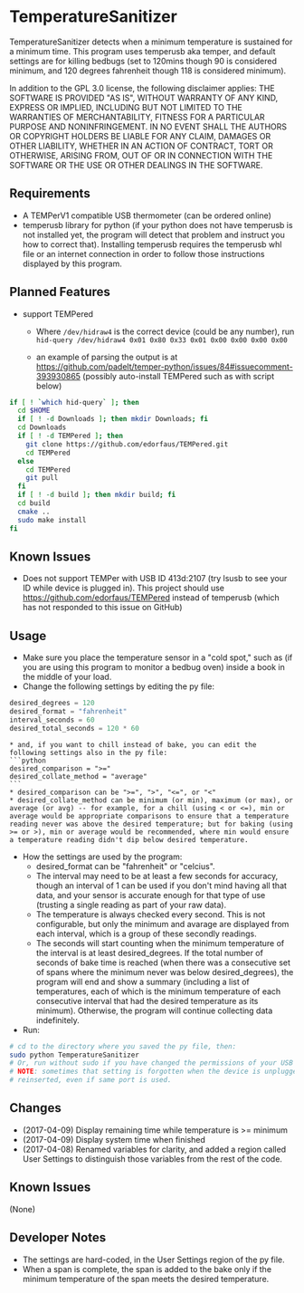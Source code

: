 # TemperatureSanitizer
TemperatureSanitizer detects when a minimum temperature is sustained for a minimum time. This program uses temperusb aka temper, and default settings are for killing bedbugs (set to 120mins though 90 is considered minimum, and 120 degrees fahrenheit though 118 is considered minimum).

In addition to the GPL 3.0 license, the following disclaimer applies: THE SOFTWARE IS PROVIDED "AS IS", WITHOUT WARRANTY OF ANY KIND, EXPRESS OR IMPLIED, INCLUDING BUT NOT LIMITED TO THE WARRANTIES OF MERCHANTABILITY, FITNESS FOR A PARTICULAR PURPOSE AND NONINFRINGEMENT. IN NO EVENT SHALL THE AUTHORS OR COPYRIGHT HOLDERS BE LIABLE FOR ANY CLAIM, DAMAGES OR OTHER LIABILITY, WHETHER IN AN ACTION OF CONTRACT, TORT OR OTHERWISE, ARISING FROM, OUT OF OR IN CONNECTION WITH THE SOFTWARE OR THE USE OR OTHER DEALINGS IN THE SOFTWARE.

## Requirements
* A TEMPerV1 compatible USB thermometer (can be ordered online)
* temperusb library for python (if your python does not have temperusb is not installed yet, the program will detect that problem and instruct you how to correct that). Installing temperusb requires the temperusb whl file or an internet connection in order to follow those instructions displayed by this program.

## Planned Features
* support TEMPered
  * Where `/dev/hidraw4` is the correct device (could be any number), run `hid-query /dev/hidraw4 0x01 0x80 0x33 0x01 0x00 0x00 0x00 0x00`

  * an example of parsing the output is at <https://github.com/padelt/temper-python/issues/84#issuecomment-393930865>
  (possibly auto-install TEMPered such as with script below)
```bash
if [ ! `which hid-query` ]; then
  cd $HOME
  if [ ! -d Downloads ]; then mkdir Downloads; fi
  cd Downloads
  if [ ! -d TEMPered ]; then
    git clone https://github.com/edorfaus/TEMPered.git
    cd TEMPered
  else
    cd TEMPered
    git pull
  fi
  if [ ! -d build ]; then mkdir build; fi
  cd build
  cmake ..
  sudo make install
fi
```

## Known Issues
* Does not support TEMPer with USB ID 413d:2107 (try lsusb to see your ID while device is plugged in). This project should use https://github.com/edorfaus/TEMPered instead of temperusb (which has not responded to this issue on GitHub)

## Usage
* Make sure you place the temperature sensor in a "cold spot," such as (if you are using this program to monitor a bedbug oven) inside a book in the middle of your load.
* Change the following settings by editing the py file:
```python
desired_degrees = 120
desired_format = "fahrenheit"
interval_seconds = 60
desired_total_seconds = 120 * 60
```
    * and, if you want to chill instead of bake, you can edit the following settings also in the py file:
    ```python
    desired_comparison = ">="
    desired_collate_method = "average"
    ```
    * desired_comparison can be ">=", ">", "<=", or "<"
    * desired_collate_method can be minimum (or min), maximum (or max), or average (or avg) -- for example, for a chill (using < or <=), min or average would be appropriate comparisons to ensure that a temperature reading never was above the desired temperature; but for baking (using >= or >), min or average would be recommended, where min would ensure a temperature reading didn't dip below desired temperature.

* How the settings are used by the program:
    * desired_format can be "fahrenheit" or "celcius".
    * The interval may need to be at least a few seconds for accuracy, though an interval of 1 can be used if you don't mind having all that data, and your sensor is accurate enough for that type of use (trusting a single reading as part of your raw data).
    * The temperature is always checked every second. This is not configurable, but only the minimum and avarage are displayed from each interval, which is a group of these secondly readings.
    * The seconds will start counting when the minimum temperature of the interval is at least desired_degrees. If the total number of seconds of bake time is reached (when there was a consecutive set of spans where the minimum never was below desired_degrees), the program will end and show a summary (including a list of temperatures, each of which is the minimum temperature of each consecutive interval that had the desired temperature as its minimum). Otherwise, the program will continue collecting data indefinitely.
* Run:
```bash
# cd to the directory where you saved the py file, then:
sudo python TemperatureSanitizer
# Or, run without sudo if you have changed the permissions of your USB device.
# NOTE: sometimes that setting is forgotten when the device is unplugged and
# reinserted, even if same port is used.
```


## Changes
* (2017-04-09) Display remaining time while temperature is >= minimum
* (2017-04-09) Display system time when finished
* (2017-04-08) Renamed variables for clarity, and added a region called User Settings to distinguish those variables from the rest of the code.


## Known Issues
(None)

## Developer Notes
* The settings are hard-coded, in the User Settings region of the py file.
* When a span is complete, the span is added to the bake only if the minimum temperature of the span meets the desired temperature.
